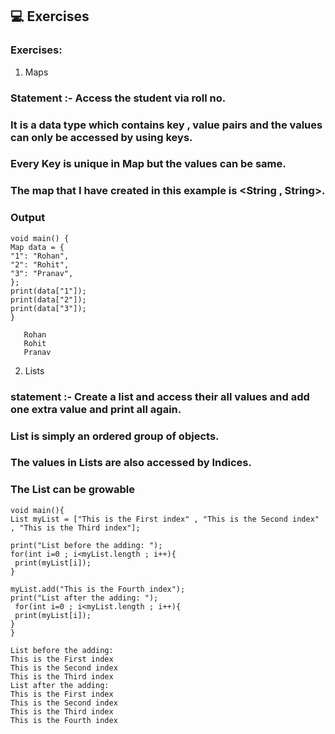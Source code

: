 ## 💻 Exercises

### Exercises:

1. Maps

### Statement :- Access the student via roll no.

### It is a data type which contains key , value pairs and the values can only be accessed by using keys.

### Every Key is unique in Map but the values can be same.

### The map that I have created in this example is <String , String>.

### Output

```
void main() {
Map data = {
"1": "Rohan",
"2": "Rohit",
"3": "Pranav",
};
print(data["1"]);
print(data["2"]);
print(data["3"]);
}

   Rohan
   Rohit
   Pranav

```

2. Lists

### statement :- Create a list and access their all values and add one extra value and print all again.

### List is simply an ordered group of objects.

### The values in Lists are also accessed by Indices.

### The List can be growable
```
void main(){
List myList = ["This is the First index" , "This is the Second index" , "This is the Third index"];

print("List before the adding: ");
for(int i=0 ; i<myList.length ; i++){
 print(myList[i]);
}

myList.add("This is the Fourth index");
print("List after the adding: ");
 for(int i=0 ; i<myList.length ; i++){
 print(myList[i]);
}
}

List before the adding:
This is the First index
This is the Second index
This is the Third index
List after the adding:
This is the First index
This is the Second index
This is the Third index
This is the Fourth index

```
